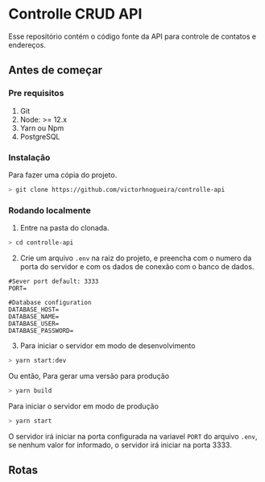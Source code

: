 # Controlle CRUD API

Esse repositório contém o código fonte da API para controle de contatos e endereços.

## Antes de começar

### Pre requisitos

1. Git
2. Node: >= 12.x
3. Yarn ou Npm
4. PostgreSQL 

### Instalação

Para fazer uma cópia do projeto.

```bash
> git clone https://github.com/victorhnogueira/controlle-api
```

### Rodando localmente

1. Entre na pasta do clonada.
```bash
> cd controlle-api
```
2. Crie um arquivo `.env` na raiz do projeto, e preencha com o numero da porta do servidor e com os dados de conexão com o  banco de dados.
```
#Sever port default: 3333
PORT=

#Database configuration
DATABASE_HOST=
DATABASE_NAME=
DATABASE_USER=
DATABASE_PASSWORD=

```

3. Para iniciar o servidor em modo de desenvolvimento
```bash
> yarn start:dev
```
Ou então, Para gerar uma versão para produção
```bash
> yarn build
```
Para iniciar o servidor em modo de produção
```bash
> yarn start
```

O servidor irá iniciar na porta configurada na variavel `PORT` do arquivo `.env`, se nenhum valor for informado, o servidor irá iniciar na porta 3333.

## Rotas
